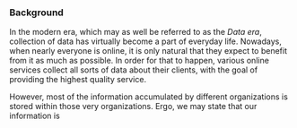 ### Background

In the modern era, which may as well be referred to as the *Data era*, collection of data has virtually become a part of everyday life. Nowadays, when nearly everyone is online, it is only natural that they expect to benefit from it as much as possible. In order for that to happen, various online services collect all sorts of data about their clients, with the goal of providing the highest quality service.

However, most of the information accumulated by different organizations is stored within those very organizations. Ergo, we may state that our information is 
<!--stackedit_data:
eyJoaXN0b3J5IjpbLTEwOTc0MDEyODgsLTg2OTE1NjY2MSwtMT
MxOTQzNDExOSwtMjExMTU1NDI1MiwtMTQ4NjkwOTE3NywtMTk4
MjIyNzkxNSwtMzU4OTI5Mzc5LDEwMTg1NzQ0MjcsLTQ0ODQ4OD
QyMF19
-->